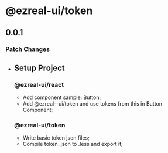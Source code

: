 # @ezreal-ui/token

## 0.0.1

### Patch Changes

- ## Setup Project

  ### @ezreal-ui/react

  - Add component sample: Button;
  - Add @ezreal--ui/token and use tokens from this in Button Component;

  ### @ezreal-ui/token

  - Write basic token json files;
  - Compile token .json to .less and export it;
